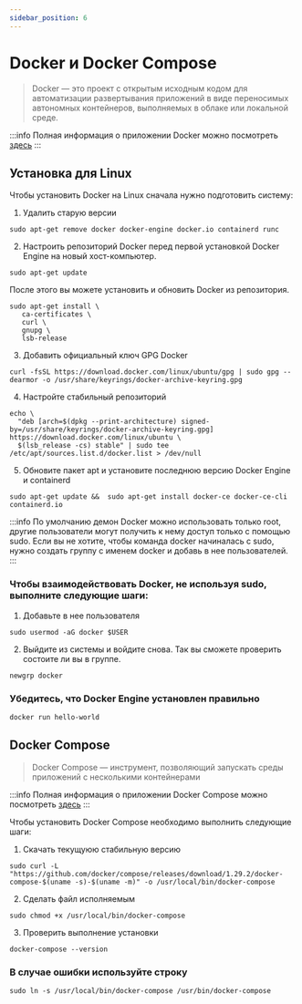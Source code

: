 ```yaml
---
sidebar_position: 6
---
```

# Docker и Docker Compose 

> Docker — это проект с открытым исходным кодом для автоматизации развертывания приложений в виде переносимых автономных контейнеров, выполняемых в облаке или локальной среде.

:::info
Полная информация о приложении Docker можно посмотреть [здесь](http://xgu.ru/wiki/Docker)
:::
## Установка для Linux
Чтобы установить Docker на Linux сначала нужно подготовить систему:
1. Удалить старую версии
```
sudo apt-get remove docker docker-engine docker.io containerd runc
```
2. Настроить репозиторий Docker перед первой установкой Docker Engine на новый хост-компьютер. 
```
sudo apt-get update
```
После этого вы можете установить и обновить Docker из репозитория.
```
sudo apt-get install \
   ca-certificates \
   curl \
   gnupg \
   lsb-release
```
3. Добавить официальный ключ GPG Docker
```
curl -fsSL https://download.docker.com/linux/ubuntu/gpg | sudo gpg --dearmor -o /usr/share/keyrings/docker-archive-keyring.gpg
```

4. Настройте стабильный репозиторий
``` 
echo \
  "deb [arch=$(dpkg --print-architecture) signed-by=/usr/share/keyrings/docker-archive-keyring.gpg] https://download.docker.com/linux/ubuntu \
  $(lsb_release -cs) stable" | sudo tee /etc/apt/sources.list.d/docker.list > /dev/null
```
5. Обновите пакет apt и установите последнюю версию Docker Engine и containerd
```
sudo apt-get update &&  sudo apt-get install docker-ce docker-ce-cli containerd.io
```
:::info
По умолчанию демон Docker можно использовать только root, другие пользователи могут получить к нему доступ только с помощью sudo. Если вы не хотите, чтобы команда docker начиналась с sudo, нужно создать группу с именем docker и добавь в нее пользователей. 
:::
### Чтобы взаимодействовать Docker, не используя sudo, выполните следующие шаги:

1. Добавьте в нее пользователя
```
sudo usermod -aG docker $USER
```

2. Выйдите из системы и войдите снова. Так вы сможете проверить состоите ли вы в группе.
```
newgrp docker 
```
### Убедитесь, что Docker Engine установлен правильно
```
docker run hello-world
```


## Docker Compose

> Docker Compose — инструмент, позволяющий запускать среды приложений с несколькими контейнерами

:::info
Полная информация о приложении Docker Compose можно посмотреть [здесь](https://dker.ru/docs/docker-compose/overview-of-docker-compose/)
:::

Чтобы установить Docker Compose необходимо выполнить следующие шаги:
1. Скачать текущуюю стабильную версию
```
sudo curl -L "https://github.com/docker/compose/releases/download/1.29.2/docker-compose-$(uname -s)-$(uname -m)" -o /usr/local/bin/docker-compose
```
2. Сделать файл исполняемым 
```
sudo chmod +x /usr/local/bin/docker-compose
```
3. Проверить выполнение установки
```
docker-compose --version
```
###  В случае **ошибки** используйте строку  

```
sudo ln -s /usr/local/bin/docker-compose /usr/bin/docker-compose
```
